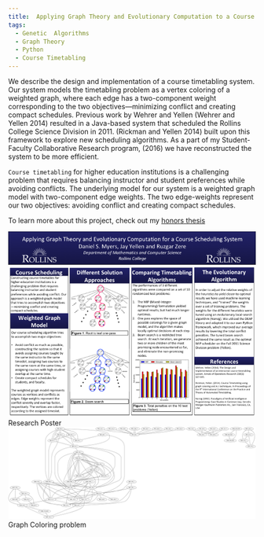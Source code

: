 ```yaml
---
title:  Applying Graph Theory and Evolutionary Computation to a Course Scheduling System
tags:
  - Genetic  Algorithms
  - Graph Theory
  - Python
  - Course Timetabling
---
```


We describe the design and implementation of a course timetabling system. Our system models the timetabling problem as a vertex coloring of a weighted graph, where each edge has a two-component weight corresponding to the two objectives—minimizing conflict and creating compact schedules. Previous work by Wehrer and Yellen (Wehrer and Yellen 2014) resulted in a Java-based system that scheduled the Rollins College Science Division in 2011. (Rickman and Yellen 2014) built upon this framework to explore new scheduling algorithms. As a part of my Student-Faculty Collaborative Research program, (2016) we have reconstructed the system to be more efficient.

<!--more-->

`Course timetabling` for higher education institutions is a challenging
problem that requires balancing instructor and student preferences while avoiding conflicts. The underlying model for our system is a weighted graph model with two-component edge weights. The two edge-weights represent our two objectives: avoiding conflict and creating compact schedules.

To learn more about this project, check out my [ honors thesis](https://raw.githubusercontent.com/rzere/Course_Timetabling_Research/master/Course_Timetabling.pdf)

<div class="card mb-3">
    <img class="card-img-top" src="https://raw.githubusercontent.com/rzere/Course_Timetabling_Research/master/Slide1.png"/>
    <div class="card-body bg-light">
        <div class="card-text">
            Research Poster
        </div>
    </div>
</div>

<div class="card mb-3">
    <img class="card-img-top" src="https://raw.githubusercontent.com/rzere/rzere.github.io/master/theme/img/graph.png"/>
    <div class="card-body bg-light">
        <div class="card-text">
            Graph Coloring problem
        </div>
    </div>
</div>
